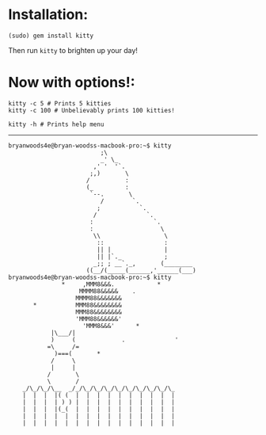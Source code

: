 Installation:
=============
    (sudo) gem install kitty

Then run `kitty` to brighten up your day!


Now with options!:
==================
    kitty -c 5 # Prints 5 kitties
    kitty -c 100 # Unbelievably prints 100 kitties!

    kitty -h # Prints help menu

--------------------------------------------------------

    bryanwoods4e@bryan-woodss-macbook-pro:~$ kitty
                              ;\
                              _' \_
                            ,' '  '`.
                           ;,)       \
                          /          :
                          (_         :
                           `--.       \
                              /        `.
                             ;           `.
                            /              `.
                           :                 `.
                           :                   \
                            \\                  \
                             ::                 :
                             || |               |
                             || |`._            ;
                            _;; ; __`._,       (________
                          ((__/(_____(______,'______(___)
    bryanwoods4e@bryan-woodss-macbook-pro:~$ kitty
                   *     ,MMM8&&&.            *
                        MMMM88&&&&&    .
                       MMMM88&&&&&&&
           *           MMM88&&&&&&&&
                       MMM88&&&&&&&&
                       'MMM88&&&&&&'
                         'MMM8&&&'      *
                |\___/|
                )     (             .              '
               =\     /=
                 )===(       *
                /     \
                |     |
               /       \
               \       /
        _/\_/\_/\__  _/_/\_/\_/\_/\_/\_/\_/\_/\_/\_
        |  |  |  |( (  |  |  |  |  |  |  |  |  |  |
        |  |  |  | ) ) |  |  |  |  |  |  |  |  |  |
        |  |  |  |(_(  |  |  |  |  |  |  |  |  |  |
        |  |  |  |  |  |  |  |  |  |  |  |  |  |  |
        |  |  |  |  |  |  |  |  |  |  |  |  |  |  |
